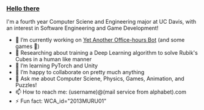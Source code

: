 ### [Hello there](https://www.youtube.com/watch?v=rEq1Z0bjdwc)

I'm a fourth year Computer Sciene and Engineering major at UC Davis, with an interest in Software Engineering and Game Development!

- 🚀 I’m currently working on [Yet Another Office-hours Bot](https://github.com/KaoushikMurugan/yet-another-better-office-hour-bot) (and some games 🤫)
- 🔭 Researching about training a Deep Learning algorithm to solve Rubik's Cubes in a human like manner
- 🌱 I’m learning PyTorch and Unity
- 👯 I’m happy to collaborate on pretty much anything
- 💬 Ask me about Computer Sciene, Physics, Games, Animation, and Puzzles!
- 📫 How to reach me: (username)@(mail service from alphabet).com
- ⚡ Fun fact: WCA_id="2013MURU01"
